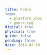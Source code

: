 ```yaml
---
title: Fable
tags:
  - platform_xbox
  - genre_rpg
digital: true
physical: true
guide: false
pending: false
date: 2014-02-10
---
```

